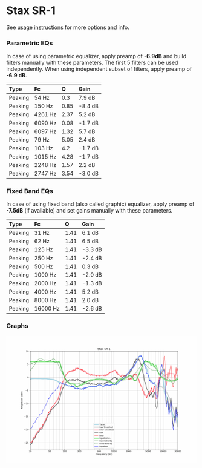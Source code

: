 # Stax SR-1
See [usage instructions](https://github.com/jaakkopasanen/AutoEq#usage) for more options and info.

### Parametric EQs
In case of using parametric equalizer, apply preamp of **-6.9dB** and build filters manually
with these parameters. The first 5 filters can be used independently.
When using independent subset of filters, apply preamp of **-6.9 dB**.

| Type    | Fc      |    Q | Gain    |
|:--------|:--------|:-----|:--------|
| Peaking | 54 Hz   | 0.3  | 7.9 dB  |
| Peaking | 150 Hz  | 0.85 | -8.4 dB |
| Peaking | 4261 Hz | 2.37 | 5.2 dB  |
| Peaking | 6090 Hz | 0.08 | -1.7 dB |
| Peaking | 6097 Hz | 1.32 | 5.7 dB  |
| Peaking | 79 Hz   | 5.05 | 2.4 dB  |
| Peaking | 103 Hz  | 4.2  | -1.7 dB |
| Peaking | 1015 Hz | 4.28 | -1.7 dB |
| Peaking | 2248 Hz | 1.57 | 2.2 dB  |
| Peaking | 2747 Hz | 3.54 | -3.0 dB |

### Fixed Band EQs
In case of using fixed band (also called graphic) equalizer, apply preamp of **-7.5dB**
(if available) and set gains manually with these parameters.

| Type    | Fc       |    Q | Gain    |
|:--------|:---------|:-----|:--------|
| Peaking | 31 Hz    | 1.41 | 6.1 dB  |
| Peaking | 62 Hz    | 1.41 | 6.5 dB  |
| Peaking | 125 Hz   | 1.41 | -3.3 dB |
| Peaking | 250 Hz   | 1.41 | -2.4 dB |
| Peaking | 500 Hz   | 1.41 | 0.3 dB  |
| Peaking | 1000 Hz  | 1.41 | -2.0 dB |
| Peaking | 2000 Hz  | 1.41 | -1.3 dB |
| Peaking | 4000 Hz  | 1.41 | 5.2 dB  |
| Peaking | 8000 Hz  | 1.41 | 2.0 dB  |
| Peaking | 16000 Hz | 1.41 | -2.6 dB |

### Graphs
![](./Stax%20SR-1.png)